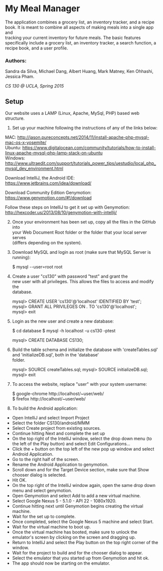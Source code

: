 # My Meal Manager  
  
The application combines a grocery list, an inventory tracker, and a recipe  
book. It is meant to combine all aspects of making meals into a single app and  
tracking your current inventory for future meals. The basic features  
specifically include a grocery list, an inventory tracker, a search function, a  
recipe book, and a user profile.  
  
### Authors:  
Sandra da Silva, Michael Dang, Albert Huang, Mark Matney, Ken Ohhashi, Jessica Pham.
  
_CS 130 @ UCLA, Spring 2015_
  
## Setup  
  
Our website uses a LAMP (Linux, Apache, MySql, PHP) based web structure.  
    
1) Set up your machine following the instructions of any of the links below:   
  
MAC: http://jason.pureconcepts.net/2014/11/install-apache-php-mysql-mac-os-x-yosemite/   
Ubuntu: https://www.digitalocean.com/community/tutorials/how-to-install-linux-apache-mysql-php-lamp-stack-on-ubuntu   
Windows: http://www.ultraedit.com/support/tutorials_power_tips/uestudio/local_php_mysql_dev_environment.html

Download IntelliJ, the Android IDE:
    https://www.jetbrains.com/idea/download/

Download Community Edition Genymotion:
    https://www.genymotion.com/#!/download

Follow these steps on IntelliJ to get it set up with Genymotion:
    http://hexcoder.us/2013/08/10/genymotion-with-intellij/
  
2) Once your environment has been set up, copy all the files in the GitHub into   
your Web Document Root folder or the folder that your local server serves   
(differs depending on the system).  
  
3) Download MySQL and login as root (make sure that MySQL Server is running):  
  
    $ mysql --user=root root  
  
4) Create a user "cs130" with password "test" and grant the  
new user with all privileges. This allows the files to access and modify the   
database.  
  
    mysql> CREATE USER 'cs130'@'localhost' IDENTIFIED BY 'test';  
    mysql> GRANT ALL PRIVILEGES ON *.* TO 'cs130'@'localhost';  
    mysql> exit  
  
5) Login as the new user and create a new database:  
  
    $ cd database
    $ mysql -h localhost -u cs130 -ptest  

    mysql> CREATE DATABASE CS130;  
  
6) Build the table schema and initialize the database with 'createTables.sql' and 'initializeDB.sql', both in the 'database'   
folder.  
  
    mysql> SOURCE createTables.sql;
    mysql> SOURCE initializeDB.sql;  
    mysql> exit  
    
7) To access the website, replace "user" with your system username:  
  
    $ google-chrome http://localhost/~user/web/   
    $ firefox http://localhost/~user/web/  
  
8) To build the Android application:

* Open IntelliJ and select Import Project
* Select the folder CS130/android/MMM
* Select Create project from existing sources.
* Continue hitting Next and complete the set up
* On the top right of the IntelliJ window, select the drop down menu (to the left of the Play button) and select Edit Configurations...
* Click the + button on the top left of the new pop up window and select Android Application.
* Go to the right half of the screen.
* Rename the Android Application to genymotion.
* Scroll down and for the Target Device section, make sure that Show chooser dialog is selected.
* Hit OK.
* On the top right of the IntelliJ window again, open the same drop down menu and select genymotion.
* Open Genymotion and select Add to add a new virtual machine.
* Select Google Nexus 5 - 5.1.0 - API 22 - 1080x1920.
* Continue hitting next until Genymotion begins creating the virtual machine.
* Wait for the set up to complete.
* Once completed, select the Google Nexus 5 machine and select Start.
* Wait for the virtual machine to boot up.
* Once the virtual machine has booted, make sure to unlock the emulator's screen by clicking on the screen and dragging up.
* Return to IntelliJ and select the Play button on the top right corner of the window.
* Wait for the project to build and for the chooser dialog to appear.
* Select the emulator that you started up from Genymotion and hit ok.
* The app should now be starting on the emulator.
